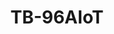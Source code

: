 ---
title: TB-96AIoT
layout: ai-product
permalink: /product/tb-96aiot/ai/
shortname: tb-96aiot
description: |-
    The TB-96AIoT is a low-power, high-powered core board for the AIoT field. It is equipped with a powerful neural network processing unit (NPU) and is compatible with a variety of mainstream inference models such as caffe and tensor flow. Together with the bottom board CarrierBoard developed by Xiamen Beiqi Technology Co., Ltd., it can form a complete development board or evaluation board; the base board that can be customized according to the actual needs of the customer can directly form the industrial application board, which can meet the sweeping robot, drone, smart speaker. , automotive products, smart wear, security monitoring, AI computing modules and other areas of demand.
keywords: |-
    NPU, AI, DSP, Arm, Rockchip, RK1808, SoM
product_short_desc: " "
sticky_tab_bar:
    - title: TB-96AIoT
      url: /product/tb-96aiot/
    - title: AI
      active: true
      url: /product/tb-96aiot/ai/
    - title: Getting Started
      url: /documentation/som/tb-96aiot/getting-started/
    - title: Documentation
      url: /documentation/som/tb-96aiot/
header-image: TB-96AIoT-Top.jpg
footer-image: TB-96AIoT-Bottom.jpg
product_specification: se
verticals:
    - title: Deep Learning
      description: >-
          The RK1808 Integrates AI neural network processor NPU, supports 8Bit/16Bit operation with computing power up to 3.0Tops to meet various visual and audio AI applications. Compatible with multiple AI frameworks, supports TensorFlow Lite/Android NN API, AI software tools support import, mapping, and optimization of Caffe / TensorFlow models, allowing developers to use AI technology easily.
    - title: Visual AI
      description: >-
          Supports multiple Video Encoder and Decoder 1080p@60P H.264 Decoder,1080p@30P H.264 Encoder
    - title: Robotics
      description: >-
          TB-96AIoT is a powerful core board for artificial intelligence. Carrier Board developed by Xiamen Beiqi Technology Co., Ltd. can form a complete development board or evaluation board; and the board customized by customers according to actual needs can directly form the industry application motherboard.
call-to-action: Platform to build for Deep Learning / Smart Cities / Robotics
secondary-verticals:
    - title: Software
      list:
        - title: Getting Started Guide
          url: https://www.96boards.org/documentation/som/tb-96aiot/getting-started/
        - title: Documentation
          url: https://www.96boards.org/documentation/som/tb-96aiot/
    - title: Hardware
      list:
        - title: Computing
        - title: Controller
        - title: Accelerators
        - title: Sensors
    - title: Stacks
      list:
        - title: Tensorflow
          url: https://www.tensorflow.org/
        - title: OpenCV
          url: https://opencv.org/
        - title: Caffe
          url: http://caffe.berkeleyvision.org/
demos: ""
documentation:
    - title: Hardware user guide
      url: https://www.96boards.org/documentation/som/tb-96aiot/hardware-docs/
    - title: Board schematics
      url: https://www.96boards.org/documentation/som/tb-96aiot/hardware-docs/
whats-in-the-box:
    - TB-96AIoT board
buy-now: 
    title: Buy Now
    url: https://www.96boards.org/product/tb-96aiot/
---